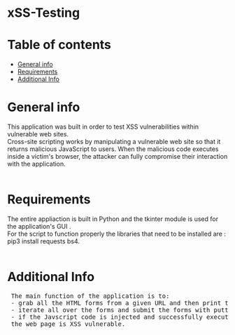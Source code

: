 # xSS-Testing

# Table of contents

* [General info](#general-info)
* [Requirements](#requirements)
* [Additional Info](#additional-info)

# General info

This application was built in order to test XSS vulnerabilities within vulnerable web sites. <br>
Cross-site scripting works by manipulating a vulnerable web site so that it returns malicious JavaScript to users. When the malicious code executes inside a victim's browser, the attacker can fully compromise their interaction with the application.
<br>
<br>

# Requirements

The entire appliaction is built in Python and the tkinter module is used for the application's GUI .<br> For the script to function properly the libraries that need to be installed are :<br> pip3 install requests bs4. 
<br>
<br> 

# Additional Info
<pre>
 The main function of the application is to:
 - grab all the HTML forms from a given URL and then print the number of forms detected.
 - iterate all over the forms and submit the forms with putting the value of all text and search input fields with a Javascript code.
 - if the Javscript code is injected and successfully executed then we come to the conclusion that 
 the web page is XSS vulnerable.

</pre>


